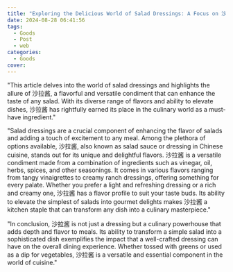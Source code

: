 ```yaml
---
title: "Exploring the Delicious World of Salad Dressings: A Focus on 沙拉酱"
date: 2024-08-28 06:41:56
tags:
  - Goods
  - Post
  - web
categories:
  - Goods
cover: 
---
```


"This article delves into the world of salad dressings and highlights the allure of 沙拉酱, a flavorful and versatile condiment that can enhance the taste of any salad. With its diverse range of flavors and ability to elevate dishes, 沙拉酱 has rightfully earned its place in the culinary world as a must-have ingredient."

"Salad dressings are a crucial component of enhancing the flavor of salads and adding a touch of excitement to any meal. Among the plethora of options available, 沙拉酱, also known as salad sauce or dressing in Chinese cuisine, stands out for its unique and delightful flavors. 沙拉酱 is a versatile condiment made from a combination of ingredients such as vinegar, oil, herbs, spices, and other seasonings. It comes in various flavors ranging from tangy vinaigrettes to creamy ranch dressings, offering something for every palate. Whether you prefer a light and refreshing dressing or a rich and creamy one, 沙拉酱 has a flavor profile to suit your taste buds. Its ability to elevate the simplest of salads into gourmet delights makes 沙拉酱 a kitchen staple that can transform any dish into a culinary masterpiece."

"In conclusion, 沙拉酱 is not just a dressing but a culinary powerhouse that adds depth and flavor to meals. Its ability to transform a simple salad into a sophisticated dish exemplifies the impact that a well-crafted dressing can have on the overall dining experience. Whether tossed with greens or used as a dip for vegetables, 沙拉酱 is a versatile and essential component in the world of cuisine."
